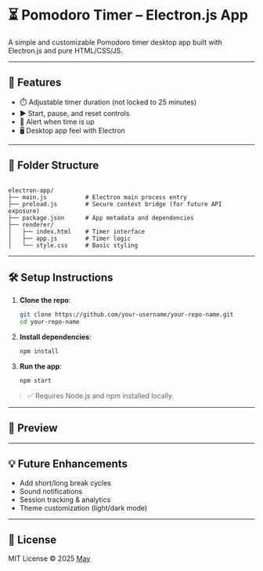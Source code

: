 # ⏳ Pomodoro Timer – Electron.js App

A simple and customizable Pomodoro timer desktop app built with Electron.js and pure HTML/CSS/JS.

---

## 🚀 Features

- ⏱️ Adjustable timer duration (not locked to 25 minutes)
- ▶️ Start, pause, and reset controls
- 🔔 Alert when time is up
- 🖥️ Desktop app feel with Electron

---

## 📁 Folder Structure

```

electron-app/
├── main.js           # Electron main process entry
├── preload.js        # Secure context bridge (for future API exposure)
├── package.json      # App metadata and dependencies
├── renderer/
│   ├── index.html    # Timer interface
│   ├── app.js        # Timer logic
│   └── style.css     # Basic styling

````

---

## 🛠️ Setup Instructions

1. **Clone the repo**:
   ```bash
   git clone https://github.com/your-username/your-repo-name.git
   cd your-repo-name
   ```

2. **Install dependencies**:

   ```bash
   npm install
   ```

3. **Run the app**:

   ```bash
   npm start
   ```

> ✅ Requires Node.js and npm installed locally.

---

## 📸 Preview

<!-- Uncomment and replace with a screenshot if you have one -->

<!-- ![screenshot](https://your-screenshot-url.com) -->

---

## 💡 Future Enhancements

* Add short/long break cycles
* Sound notifications
* Session tracking & analytics
* Theme customization (light/dark mode)

---

## 📃 License

MIT License © 2025 [May](https://github.com/mae-chan98)
